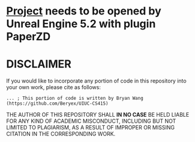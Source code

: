 # [Project](https://1drv.ms/u/s!ArdsyrFU79lCkKFL0C2sQNLmMtUvoA?e=WvIDfL) needs to be opened by Unreal Engine 5.2 with plugin PaperZD

# DISCLAIMER
If you would like to incorporate any portion of code in this repository into your own work, please cite as follows:

```
... ; This portion of code is written by Bryan Wang (https://github.com/Beryex/UIUC-CS415)
```

THE AUTHOR OF THIS REPOSITORY SHALL **IN NO CASE** BE HELD LIABLE FOR ANY KIND OF ACADEMIC MISCONDUCT, INCLUDING BUT NOT LIMITED TO PLAGIARISM, AS A RESULT OF IMPROPER OR MISSING CITATION IN THE CORRESPONDING WORK.
